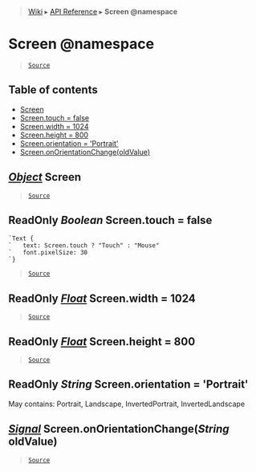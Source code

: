 > [Wiki](Home) ▸ [API Reference](API-Reference) ▸ **Screen @namespace**

Screen @namespace
=================

> [`Source`](/Neft-io/neft/tree/master/src/renderer/types/namespace/screen.litcoffee#screen-namespace)

## Table of contents
  * [Screen](#object-screen)
  * [Screen.touch = false](#readonly-boolean-screentouch--false)
  * [Screen.width = 1024](#readonly-float-screenwidth--1024)
  * [Screen.height = 800](#readonly-float-screenheight--800)
  * [Screen.orientation = 'Portrait'](#readonly-string-screenorientation--portrait)
  * [Screen.onOrientationChange(oldValue)](#signal-screenonorientationchangestring-oldvalue)

[*Object*](/Neft-io/neft/wiki/Utils-API.md#boolean-isobjectany-value) Screen
---------------

> [`Source`](/Neft-io/neft/tree/master/src/renderer/types/namespace/screen.litcoffee#object-screen)

ReadOnly *Boolean* Screen.touch = false
---------------------------------------

```nml
`Text {
`   text: Screen.touch ? "Touch" : "Mouse"
`   font.pixelSize: 30
`}
```

> [`Source`](/Neft-io/neft/tree/master/src/renderer/types/namespace/screen.litcoffee#readonly-boolean-screentouch--false)

ReadOnly [*Float*](/Neft-io/neft/wiki/Utils-API.md#boolean-isfloatany-value) Screen.width = 1024
------------------------------------

> [`Source`](/Neft-io/neft/tree/master/src/renderer/types/namespace/screen.litcoffee#readonly-float-screenwidth--1024)

ReadOnly [*Float*](/Neft-io/neft/wiki/Utils-API.md#boolean-isfloatany-value) Screen.height = 800
------------------------------------

> [`Source`](/Neft-io/neft/tree/master/src/renderer/types/namespace/screen.litcoffee#readonly-float-screenheight--800)

ReadOnly *String* Screen.orientation = 'Portrait'
-------------------------------------------------

May contains: Portrait, Landscape, InvertedPortrait, InvertedLandscape

## [*Signal*](/Neft-io/neft/wiki/Signal-API.md#class-signal) Screen.onOrientationChange(*String* oldValue)

> [`Source`](/Neft-io/neft/tree/master/src/renderer/types/namespace/screen.litcoffee#signal-screenonorientationchangestring-oldvalue)

